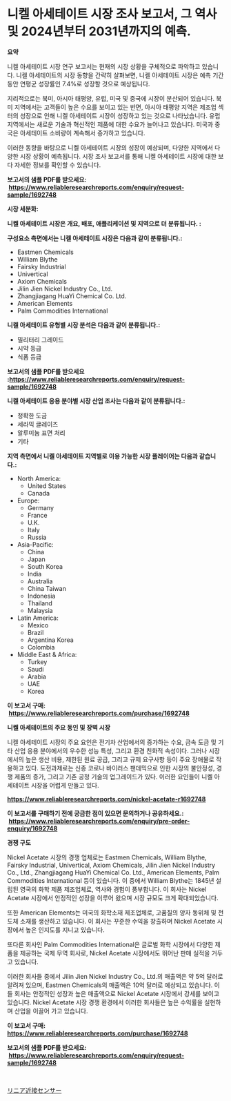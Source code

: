 <p><h1>니켈 아세테이트 시장 조사 보고서, 그 역사 및 2024년부터 2031년까지의 예측.</h1></p><p><strong>요약</strong></p>
<p><p>니켈 아세테이트 시장 연구 보고서는 현재의 시장 상황을 구체적으로 파악하고 있습니다. 니켈 아세테이트의 시장 동향을 간략히 살펴보면, 니켈 아세테이트 시장은 예측 기간 동안 연평균 성장률인 7.4%로 성장할 것으로 예상됩니다. </p><p>지리적으로는 북미, 아시아 태평양, 유럽, 미국 및 중국에 시장이 분산되어 있습니다. 북미 지역에서는 고객들이 높은 수요를 보이고 있는 반면, 아시아 태평양 지역은 제조업 섹터의 성장으로 인해 니켈 아세테이트 시장이 성장하고 있는 것으로 나타났습니다. 유럽 지역에서는 새로운 기술과 혁신적인 제품에 대한 수요가 늘어나고 있습니다. 미국과 중국은 아세테이트 소비량이 계속해서 증가하고 있습니다.</p><p>이러한 동향을 바탕으로 니켈 아세테이트 시장의 성장이 예상되며, 다양한 지역에서 다양한 시장 상황이 예측됩니다. 시장 조사 보고서를 통해 니켈 아세테이트 시장에 대한 보다 자세한 정보를 확인할 수 있습니다.</p></p>
<p><strong>보고서의 샘플 PDF를 받으세요: &nbsp;<a href="https://www.reliableresearchreports.com/enquiry/request-sample/1692748">https://www.reliableresearchreports.com/enquiry/request-sample/1692748</a></strong></p>
<p><strong>시장 세분화:</strong></p>
<p><strong> 니켈 아세테이트 시장은 개요, 배포, 애플리케이션 및 지역으로 더 분류됩니다. :</strong></p>
<p><strong>구성요소 측면에서는 니켈 아세테이트 시장은 다음과 같이 분류됩니다.:</strong></p>
<p><ul><li>Eastmen Chemicals</li><li>William Blythe</li><li>Fairsky Industrial</li><li>Univertical</li><li>Axiom Chemicals</li><li>Jilin Jien Nickel Industry Co., Ltd.</li><li>Zhangjiagang HuaYi Chemical Co. Ltd.</li><li>American Elements</li><li>Palm Commodities International</li></ul></p>
<p><strong> 니켈 아세테이트 유형별 시장 분석은 다음과 같이 분류됩니다.:</strong></p>
<p><ul><li>밀리터리 그레이드</li><li>시약 등급</li><li>식품 등급</li></ul></p>
<p><strong>보고서의 샘플 PDF를 받으세요 :<a href="https://www.reliableresearchreports.com/enquiry/request-sample/1692748">https://www.reliableresearchreports.com/enquiry/request-sample/1692748</a></strong></p>
<p><strong> 니켈 아세테이트 응용 분야별 시장 산업 조사는 다음과 같이 분류됩니다.:</strong></p>
<p><ul><li>정확한 도금</li><li>세라믹 글레이즈</li><li>알루미늄 표면 처리</li><li>기타</li></ul></p>
<p><strong>지역 측면에서 니켈 아세테이트 지역별로 이용 가능한 시장 플레이어는 다음과 같습니다.:</strong></p>
<p><ul>
    <li>
        North America:
        <ul>
            <li>United States</li>
            <li>Canada</li>
        </ul>
    </li>
    <li>
        Europe:
        <ul>
            <li>Germany</li>
            <li>France</li>
            <li>U.K.</li>
            <li>Italy</li>
            <li>Russia</li>
        </ul>
    </li>
    <li>
        Asia-Pacific:
        <ul>
            <li>China</li>
            <li>Japan</li>
            <li>South Korea</li>
            <li>India</li>
            <li>Australia</li>
            <li>China Taiwan</li>
            <li>Indonesia</li>
            <li>Thailand</li>
            <li>Malaysia</li>
        </ul>
    </li>
    <li>
        Latin America:
        <ul>
            <li>Mexico</li>
            <li>Brazil</li>
            <li>Argentina Korea</li>
            <li>Colombia</li>
        </ul>
    </li>
    <li>
        Middle East & Africa:
        <ul>
            <li>Turkey</li>
            <li>Saudi</li>
            <li>Arabia</li>
            <li>UAE</li>
            <li>Korea</li>
        </ul>
    </li>
    </ul></p>
<p><strong>이 보고서 구매: &nbsp;<a href="https://www.reliableresearchreports.com/purchase/1692748">https://www.reliableresearchreports.com/purchase/1692748</a></strong></p>
<p><strong>니켈 아세테이트의 주요 동인 및 장벽 시장</strong></p>
<p><p>니켈 아세테이트 시장의 주요 요인은 전기차 산업에서의 증가하는 수요, 금속 도금 및 기타 산업 응용 분야에서의 우수한 성능 특성, 그리고 환경 친화적 속성이다. 그러나 시장에서의 높은 생산 비용, 제한된 원료 공급, 그리고 규제 요구사항 등이 주요 장애물로 작용하고 있다. 도전과제로는 신종 코로나 바이러스 팬데믹으로 인한 시장의 불안정성, 경쟁 제품의 증가, 그리고 기존 공정 기술의 업그레이드가 있다. 이러한 요인들이 니켈 아세테이트 시장을 어렵게 만들고 있다.</p></p>
<p><strong><a href="https://www.reliableresearchreports.com/nickel-acetate-r1692748">https://www.reliableresearchreports.com/nickel-acetate-r1692748</a></strong></p>
<p><strong>이 보고서를 구매하기 전에 궁금한 점이 있으면 문의하거나 공유하세요.: &nbsp;<a href="https://www.reliableresearchreports.com/enquiry/pre-order-enquiry/1692748">https://www.reliableresearchreports.com/enquiry/pre-order-enquiry/1692748</a></strong></p>
<p><strong>경쟁 구도</strong></p>
<p><p>Nickel Acetate 시장의 경쟁 업체로는 Eastmen Chemicals, William Blythe, Fairsky Industrial, Univertical, Axiom Chemicals, Jilin Jien Nickel Industry Co., Ltd., Zhangjiagang HuaYi Chemical Co. Ltd., American Elements, Palm Commodities International 등이 있습니다. 이 중에서 William Blythe는 1845년 설립된 영국의 화학 제품 제조업체로, 역사와 경험이 풍부합니다. 이 회사는 Nickel Acetate 시장에서 안정적인 성장을 이루어 왔으며 시장 규모도 크게 확대되었습니다.</p><p>또한 American Elements는 미국의 화학소재 제조업체로, 고품질의 양자 동위체 및 전도체 소재를 생산하고 있습니다. 이 회사는 꾸준한 수익을 창출하며 Nickel Acetate 시장에서 높은 인지도를 지니고 있습니다.</p><p>또다른 회사인 Palm Commodities International은 글로벌 화학 시장에서 다양한 제품을 제공하는 국제 무역 회사로, Nickel Acetate 시장에서도 뛰어난 판매 실적을 거두고 있습니다.</p><p>이러한 회사들 중에서 Jilin Jien Nickel Industry Co., Ltd.의 매출액은 약 5억 달러로 알려져 있으며, Eastmen Chemicals의 매출액은 10억 달러로 예상되고 있습니다. 이들 회사는 안정적인 성장과 높은 매출액으로 Nickel Acetate 시장에서 강세를 보이고 있습니다. Nickel Acetate 시장 경쟁 환경에서 이러한 회사들은 높은 수익률을 실현하며 산업을 이끌어 가고 있습니다.</p></p>
<p><strong>이 보고서 구매: &nbsp; <a href="https://www.reliableresearchreports.com/purchase/1692748">https://www.reliableresearchreports.com/purchase/1692748</a></strong></p>
<p><strong>보고서의 샘플 PDF를 받으세요: &nbsp;<a href="https://www.reliableresearchreports.com/enquiry/request-sample/1692748">https://www.reliableresearchreports.com/enquiry/request-sample/1692748</a></strong><strong></strong></p>
<p>&nbsp;</p>
<p><p><a href="https://github.com/zekaoe592392/Market-Research-Report-List-1/blob/main/434397426325.md">リニア近接センサー</a></p></p>